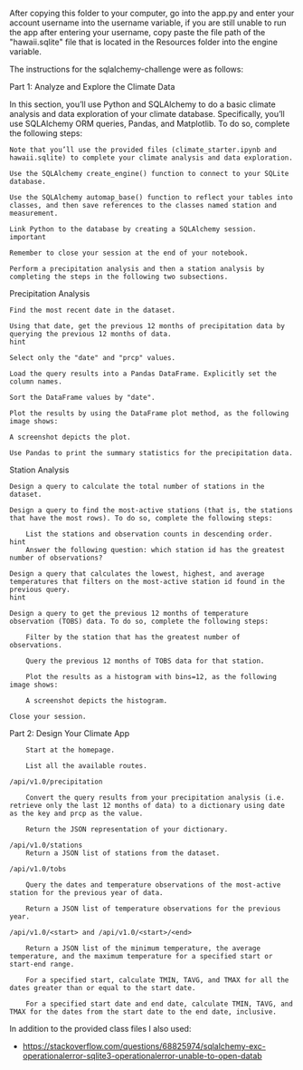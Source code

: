 

After copying this folder to your computer, go into the app.py and enter your account username into the username variable, if you are still unable to run the app after entering your username, copy paste the file path of the "hawaii.sqlite" file that is located in the Resources folder into the  engine variable.

The instructions for the sqlalchemy-challenge were as follows:

Part 1: Analyze and Explore the Climate Data

In this section, you’ll use Python and SQLAlchemy to do a basic climate analysis and data exploration of your climate database. Specifically, you’ll use SQLAlchemy ORM queries, Pandas, and Matplotlib. To do so, complete the following steps:

    Note that you’ll use the provided files (climate_starter.ipynb and hawaii.sqlite) to complete your climate analysis and data exploration.

    Use the SQLAlchemy create_engine() function to connect to your SQLite database.

    Use the SQLAlchemy automap_base() function to reflect your tables into classes, and then save references to the classes named station and measurement.

    Link Python to the database by creating a SQLAlchemy session.
    important

    Remember to close your session at the end of your notebook.

    Perform a precipitation analysis and then a station analysis by completing the steps in the following two subsections.

Precipitation Analysis

    Find the most recent date in the dataset.

    Using that date, get the previous 12 months of precipitation data by querying the previous 12 months of data.
    hint

    Select only the "date" and "prcp" values.

    Load the query results into a Pandas DataFrame. Explicitly set the column names.

    Sort the DataFrame values by "date".

    Plot the results by using the DataFrame plot method, as the following image shows:

    A screenshot depicts the plot.

    Use Pandas to print the summary statistics for the precipitation data.

Station Analysis

    Design a query to calculate the total number of stations in the dataset.

    Design a query to find the most-active stations (that is, the stations that have the most rows). To do so, complete the following steps:

        List the stations and observation counts in descending order.
    hint
        Answer the following question: which station id has the greatest number of observations?

    Design a query that calculates the lowest, highest, and average temperatures that filters on the most-active station id found in the previous query.
    hint

    Design a query to get the previous 12 months of temperature observation (TOBS) data. To do so, complete the following steps:

        Filter by the station that has the greatest number of observations.

        Query the previous 12 months of TOBS data for that station.

        Plot the results as a histogram with bins=12, as the following image shows:

        A screenshot depicts the histogram.

    Close your session.

Part 2: Design Your Climate App

        Start at the homepage.

        List all the available routes.

    /api/v1.0/precipitation

        Convert the query results from your precipitation analysis (i.e. retrieve only the last 12 months of data) to a dictionary using date as the key and prcp as the value.

        Return the JSON representation of your dictionary.

    /api/v1.0/stations
        Return a JSON list of stations from the dataset.

    /api/v1.0/tobs

        Query the dates and temperature observations of the most-active station for the previous year of data.

        Return a JSON list of temperature observations for the previous year.

    /api/v1.0/<start> and /api/v1.0/<start>/<end>

        Return a JSON list of the minimum temperature, the average temperature, and the maximum temperature for a specified start or start-end range.

        For a specified start, calculate TMIN, TAVG, and TMAX for all the dates greater than or equal to the start date.

        For a specified start date and end date, calculate TMIN, TAVG, and TMAX for the dates from the start date to the end date, inclusive.
In addition to the provided class files I also used:
- https://stackoverflow.com/questions/68825974/sqlalchemy-exc-operationalerror-sqlite3-operationalerror-unable-to-open-datab


